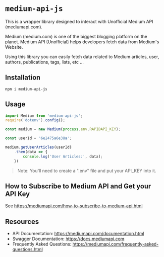 # `medium-api-js`

This is a wrapper library designed to interact with Unofficial Medium API (mediumapi.com).

Medium (medium.com) is one of the biggest blogging platform on the planet. Medium API (Unofficial) helps developers fetch data from Medium's Website.

Using this library you can easily fetch data related to Medium articles, user, authors, publications, tags, lists, etc ...

## Installation

```shell
npm i medium-api-js
```

## Usage

```js
import Medium from 'medium-api-js';
require('dotenv').config();

const medium = new Medium(process.env.RAPIDAPI_KEY);

const userId = '6e2475a6e38a'; 

medium.getUserArticles(userId)
    .then(data => {
        console.log('User Articles:', data);
    })
```

> Note: You'll need to create a ".env" file and put your API_KEY into it.

## How to Subscribe to Medium API and Get your API Key

See https://mediumapi.com/how-to-subscribe-to-medium-api.html

## Resources

- API Documentation: https://mediumapi.com/documentation.html
- Swagger Documentation: https://docs.mediumapi.com
- Frequently Asked Questions: https://mediumapi.com/frequently-asked-questions.html
